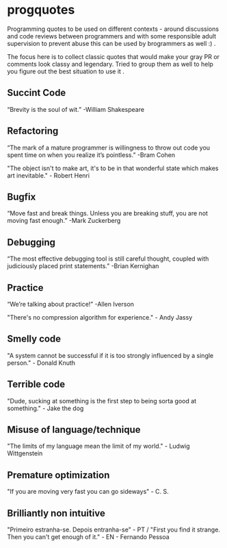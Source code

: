 # progquotes
Programming quotes to be used on different contexts - around discussions and code reviews between programmers and with some responsible adult supervision to prevent abuse this can be used by brogrammers as well :) . 

The focus here is to collect classic quotes that would make your gray PR or comments look classy and legendary. Tried to group them as well to help you figure out the best situation to use it .

## Succint Code
“Brevity is the soul of wit.” -William Shakespeare

## Refactoring 
“The mark of a mature programmer is willingness to throw out code you spent time on when you realize it’s pointless.” -Bram Cohen

"The object isn't to make art, it's to be in that wonderful state which makes art inevitable." - Robert Henri

## Bugfix
“Move fast and break things. Unless you are breaking stuff, you are not moving fast enough.” -Mark Zuckerberg

## Debugging
“The most effective debugging tool is still careful thought, coupled with judiciously placed print statements.” -Brian Kernighan

## Practice
“We’re talking about practice!” -Allen Iverson

"There's no compression algorithm for experience."  - Andy Jassy

## Smelly code
"A system cannot be successful if it is too strongly influenced by a single person." - Donald Knuth

## Terrible code
"Dude, sucking at something is the first step to being sorta good at something." - Jake the dog

## Misuse of language/technique
"The limits of my language mean the limit of my world." - Ludwig Wittgenstein

## Premature optimization
"If you are moving very fast you can go sideways" - C. S.

## Brilliantly non intuitive
 "Primeiro estranha-se. Depois entranha-se" - PT /  "First you find it strange. Then you can't get enough of it." - EN  - Fernando Pessoa 
